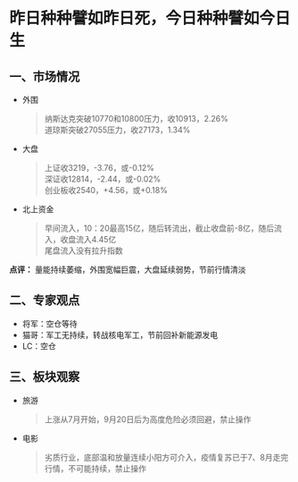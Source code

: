 # 昨日种种譬如昨日死，今日种种譬如今日生
## 一、市场情况
* 外围  
    > 纳斯达克突破10770和10800压力，收10913，2.26%  
    > 道琼斯突破27055压力，收27173，1.34%  
* 大盘  
    > 上证收3219，-3.76，或-0.12%  
    > 深证收12814，-2.44，或-0.02%  
    > 创业板收2540，+4.56，或+0.18%  
* 北上资金  
    > 早间流入，10：20最高15亿，随后转流出，截止收盘前-8亿，随后流入，收盘流入4.45亿  
    > 尾盘流入没有拉升指数
    
__点评：__
量能持续萎缩，外围宽幅巨震，大盘延续弱势，节前行情清淡  

## 二、专家观点
* 将军：空仓等待  
* 猫哥：军工无持续，转战核电军工，节前回补新能源发电  
* LC：空仓  

## 三、板块观察
* 旅游
    > 上涨从7月开始，9月20日后为高度危险必须回避，禁止操作
* 电影
    > 劣质行业，底部温和放量连续小阳方可介入，疫情复苏已于7、8月走完行情，不可能持续，禁止操作

